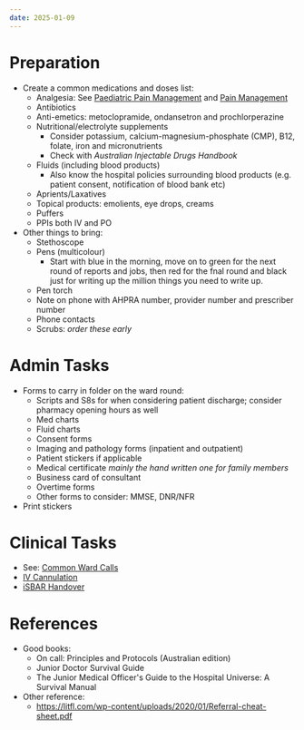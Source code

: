 ```yaml
---
date: 2025-01-09
---
```

# Preparation
- Create a common medications and doses list:
	- Analgesia: See [Paediatric Pain Management](01%20Disciplines/Paediatrics/Topics/Paediatric%20Pain%20Management.md) and [Pain Management](01%20Disciplines/Clinical/Topics/Pain%20Management.md)
	- Antibiotics
	- Anti-emetics: metoclopramide, ondansetron and prochlorperazine
	- Nutritional/electrolyte supplements
		- Consider potassium, calcium-magnesium-phosphate (CMP), B12, folate, iron and micronutrients
		- Check with *Australian Injectable Drugs Handbook*
	- Fluids (including blood products)
		- Also know the hospital policies surrounding blood products (e.g. patient consent, notification of blood bank etc)
	- Aprients/Laxatives
	- Topical products: emolients, eye drops, creams
	- Puffers
	- PPIs both IV and PO
- Other things to bring:
	- Stethoscope
	- Pens (multicolour)
		- Start with blue in the morning, move on to green for the next round of reports and jobs, then red for the fnal round and black just for writing up the million things you need to write up.
	- Pen torch
	- Note on phone with AHPRA number, provider number and prescriber number
	- Phone contacts
	- Scrubs: *order these early*
# Admin Tasks
- Forms to carry in folder on the ward round:
	- Scripts and S8s for when considering patient discharge; consider pharmacy opening hours as well
	- Med charts
	- Fluid charts
	- Consent forms
	- Imaging and pathology forms (inpatient and outpatient)
	- Patient stickers if applicable
	- Medical certificate *mainly the hand written one for family members*
	- Business card of consultant
	- Overtime forms
	- Other forms to consider: MMSE, DNR/NFR
- Print stickers
# Clinical Tasks
- See: [Common Ward Calls](02%20Rotations/Common%20Ward%20Calls.md) 
- [IV Cannulation](01%20Disciplines/Clinical/Procedures/IV%20Cannulation.md)
- [iSBAR Handover](00%20Reference/Clinical/iSBAR%20Handover.md)
# References
- Good books:
	- On call: Principles and Protocols (Australian edition)
	- Junior Doctor Survival Guide
	- The Junior Medical Officer's Guide to the Hospital Universe: A Survival Manual
- Other reference:
	- https://litfl.com/wp-content/uploads/2020/01/Referral-cheat-sheet.pdf